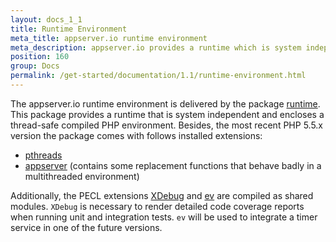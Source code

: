 ```yaml
---
layout: docs_1_1
title: Runtime Environment
meta_title: appserver.io runtime environment
meta_description: appserver.io provides a runtime which is system independent and encloses a thread-safe compiled PHP environment.
position: 160
group: Docs
permalink: /get-started/documentation/1.1/runtime-environment.html
---
```


The appserver.io runtime environment is delivered by the package [runtime](<https://github.com/appserver-io-php/runtime>).
This package  provides a runtime that is system independent and encloses a thread-safe
compiled PHP environment. Besides, the most recent PHP 5.5.x version the package comes with follows installed
extensions:

* [pthreads](http://github.com/appserver-io-php/pthreads)
* [appserver](https://github.com/appserver-io-php/php-ext-appserver) (contains some replacement functions that behave badly in a multithreaded environment)

Additionally, the PECL extensions [XDebug](http://pecl.php.net/package/xdebug) and [ev](http://pecl.php.net/package/ev)
are compiled as shared modules. `XDebug` is necessary to render detailed code coverage reports when
running unit and integration tests. `ev` will be used to integrate a timer service in one of the future
versions.
